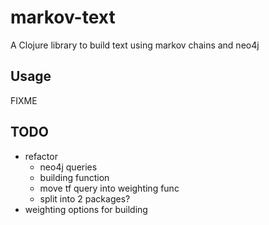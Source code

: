 # markov-text

A Clojure library to build text using markov chains and neo4j

## Usage

FIXME

## TODO

* refactor
  * neo4j queries
  * building function
  * move tf query into weighting func
  * split into 2 packages?
* weighting options for building
